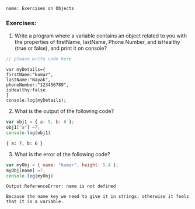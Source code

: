 ```ngMeta
name: Exercises on Objects
```

### Exercises:

1. Write a program where a variable contains an object related to you with the properties of firstName, lastName, Phone Number, and isHealthy (true or false), and print it on console? 

```javascript
// please write code here
```

```solution
var myDetails={
firstName:"kumar",
lastName:"Nayak",
phoneNumber:"123456789",
isHealthy:false
}
console.log(myDetails);
```
 
2. What is the output of the following code?

```javascript
var obj1 = { a: 5, b: 6 };
obj1["a"] =7;
console.log(obj1)     
```

```solution
{ a: 7, b: 6 }
```

3. What is the error of the following code?

```javascript
var myObj = { name: "kumar", height: 5.4 };
myObj[name] =7;
console.log(myObj)
```
```solution
Output:ReferenceError: name is not defined

Because the name key we need to give it in strings, otherwise it feels that it is a variable.
```